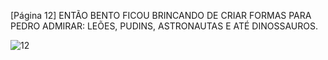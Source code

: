 [Página 12]
ENTÃO BENTO FICOU BRINCANDO DE CRIAR FORMAS PARA
PEDRO ADMIRAR: LEÕES, PUDINS, ASTRONAUTAS
E ATÉ DINOSSAUROS.

![12](./img/page_12-01.jpg)
